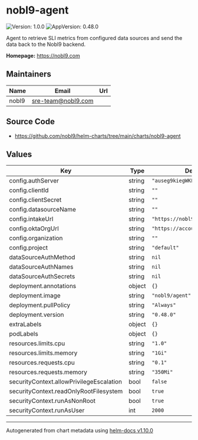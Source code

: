 # nobl9-agent

![Version: 1.0.0](https://img.shields.io/badge/Version-1.0.0-informational?style=flat-square) ![AppVersion: 0.48.0](https://img.shields.io/badge/AppVersion-0.48.0-informational?style=flat-square)

Agent to retrieve SLI metrics from configured data sources and send the data back to the Nobl9 backend.

**Homepage:** <https://nobl9.com>

## Maintainers

| Name | Email | Url |
| ---- | ------ | --- |
| nobl9 | <sre-team@nobl9.com> |  |

## Source Code

* <https://github.com/nobl9/helm-charts/tree/main/charts/nobl9-agent>

## Values

| Key | Type | Default | Description |
|-----|------|---------|-------------|
| config.authServer | string | `"auseg9kiegWKEtJZC416"` |  |
| config.clientId | string | `""` |  |
| config.clientSecret | string | `""` |  |
| config.datasourceName | string | `""` |  |
| config.intakeUrl | string | `"https://nobl9.com/api/input"` |  |
| config.oktaOrgUrl | string | `"https://accounts.nobl9.com"` |  |
| config.organization | string | `""` |  |
| config.project | string | `"default"` |  |
| dataSourceAuthMethod | string | `nil` |  |
| dataSourceAuthNames | string | `nil` |  |
| dataSourceAuthSecrets | string | `nil` |  |
| deployment.annotations | object | `{}` |  |
| deployment.image | string | `"nobl9/agent"` |  |
| deployment.pullPolicy | string | `"Always"` |  |
| deployment.version | string | `"0.48.0"` |  |
| extraLabels | object | `{}` |  |
| podLabels | object | `{}` |  |
| resources.limits.cpu | string | `"1.0"` |  |
| resources.limits.memory | string | `"1Gi"` |  |
| resources.requests.cpu | string | `"0.1"` |  |
| resources.requests.memory | string | `"350Mi"` |  |
| securityContext.allowPrivilegeEscalation | bool | `false` |  |
| securityContext.readOnlyRootFilesystem | bool | `true` |  |
| securityContext.runAsNonRoot | bool | `true` |  |
| securityContext.runAsUser | int | `2000` |  |

----------------------------------------------
Autogenerated from chart metadata using [helm-docs v1.10.0](https://github.com/norwoodj/helm-docs/releases/v1.10.0)
